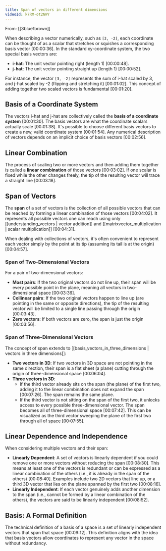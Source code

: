 ```yaml
---
title: Span of vectors in different dimensions
videoId: k7RM-ot2NWY
---
```


From: [[3blue1brown]] <br/> 

When describing a vector numerically, such as `[3, -2]`, each coordinate can be thought of as a scalar that stretches or squishes a corresponding basis vector <a class="yt-timestamp" data-t="00:00:36">[00:00:36]</a>. In the standard xy-coordinate system, the two special basis vectors are:
*   **i-hat**: The unit vector pointing right (length 1) <a class="yt-timestamp" data-t="00:00:48">[00:00:48]</a>.
*   **j-hat**: The unit vector pointing straight up (length 1) <a class="yt-timestamp" data-t="00:00:52">[00:00:52]</a>.

For instance, the vector `[3, -2]` represents the sum of i-hat scaled by 3, and j-hat scaled by -2 (flipping and stretching it) <a class="yt-timestamp" data-t="00:01:02">[00:01:02]</a>. This concept of adding together two scaled vectors is fundamental <a class="yt-timestamp" data-t="00:01:20">[00:01:20]</a>.

## Basis of a Coordinate System

The vectors i-hat and j-hat are collectively called the **basis of a coordinate system** <a class="yt-timestamp" data-t="00:01:30">[00:01:30]</a>. The basis vectors are what the coordinate scalars actually scale <a class="yt-timestamp" data-t="00:01:38">[00:01:38]</a>. It's possible to choose different basis vectors to create a new, valid coordinate system <a class="yt-timestamp" data-t="00:01:54">[00:01:54]</a>. Any numerical description of vectors depends on an implicit choice of basis vectors <a class="yt-timestamp" data-t="00:02:56">[00:02:56]</a>.

## Linear Combination

The process of scaling two or more vectors and then adding them together is called a **linear combination** of those vectors <a class="yt-timestamp" data-t="00:03:02">[00:03:02]</a>. If one scalar is fixed while the other changes freely, the tip of the resulting vector will trace a straight line <a class="yt-timestamp" data-t="00:03:18">[00:03:18]</a>.

## Span of Vectors

The **span** of a set of vectors is the collection of all possible vectors that can be reached by forming a linear combination of those vectors <a class="yt-timestamp" data-t="00:04:02">[00:04:02]</a>. It represents all possible vectors one can reach using only [[understanding_vectors | vector addition]] and [[matrixvector_multiplication | scalar multiplication]] <a class="yt-timestamp" data-t="00:04:31">[00:04:31]</a>.

When dealing with collections of vectors, it's often convenient to represent each vector simply by the point at its tip (assuming its tail is at the origin) <a class="yt-timestamp" data-t="00:04:57">[00:04:57]</a>.

### Span of Two-Dimensional Vectors

For a pair of two-dimensional vectors:
*   **Most pairs**: If the two original vectors do not line up, their span will be every possible point in the plane, meaning all vectors in two-dimensional space <a class="yt-timestamp" data-t="00:03:36">[00:03:36]</a>.
*   **Collinear pairs**: If the two original vectors happen to line up (are pointing in the same or opposite directions), the tip of the resulting vector will be limited to a single line passing through the origin <a class="yt-timestamp" data-t="00:03:43">[00:03:43]</a>.
*   **Zero vectors**: If both vectors are zero, the span is just the origin <a class="yt-timestamp" data-t="00:03:56">[00:03:56]</a>.

### Span of Three-Dimensional Vectors

The concept of span extends to [[basis_vectors_in_three_dimensions | vectors in three dimensions]]:
*   **Two vectors in 3D**: If two vectors in 3D space are not pointing in the same direction, their span is a flat sheet (a plane) cutting through the origin of three-dimensional space <a class="yt-timestamp" data-t="00:06:04">[00:06:04]</a>.
*   **Three vectors in 3D**:
    *   If the third vector already sits on the span (the plane) of the first two, adding it to the linear combination does not expand the span <a class="yt-timestamp" data-t="00:07:26">[00:07:26]</a>. The span remains the same plane.
    *   If the third vector is not sitting on the span of the first two, it unlocks access to every possible three-dimensional vector. The span becomes all of three-dimensional space <a class="yt-timestamp" data-t="00:07:42">[00:07:42]</a>. This can be visualized as the third vector sweeping the plane of the first two through all of space <a class="yt-timestamp" data-t="00:07:55">[00:07:55]</a>.

## Linear Dependence and Independence

When considering multiple vectors and their span:
*   **Linearly Dependent**: A set of vectors is linearly dependent if you could remove one or more vectors without reducing the span <a class="yt-timestamp" data-t="00:08:30">[00:08:30]</a>. This means at least one of the vectors is redundant or can be expressed as a linear combination of the others (i.e., it is already in the span of the others) <a class="yt-timestamp" data-t="00:08:40">[00:08:40]</a>. Examples include two 2D vectors that line up, or a third 3D vector that lies on the plane spanned by the first two <a class="yt-timestamp" data-t="00:08:16">[00:08:16]</a>.
*   **Linearly Independent**: If each vector genuinely adds another dimension to the span (i.e., cannot be formed by a linear combination of the others), the vectors are said to be linearly independent <a class="yt-timestamp" data-t="00:08:52">[00:08:52]</a>.

## Basis: A Formal Definition

The technical definition of a basis of a space is a set of linearly independent vectors that span that space <a class="yt-timestamp" data-t="00:09:12">[00:09:12]</a>. This definition aligns with the idea that basis vectors allow coordinates to represent any vector in the space without redundancy.